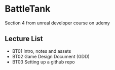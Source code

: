 # BattleTank
Section 4 from unreal developer course on udemy

## Lecture List
* BT01 Intro, notes and assets
* BT02 Game Design Document (GDD)
* BT03 Setting up a github repo
